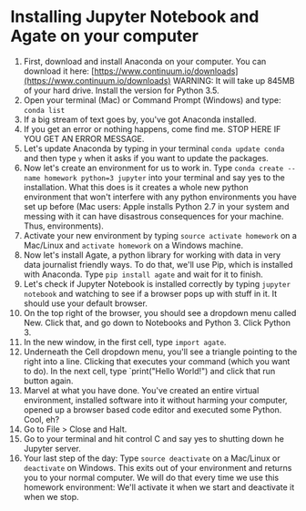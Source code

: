 # Installing Jupyter Notebook and Agate on your computer


1. First, download and install Anaconda on your computer. You can download it here: [https://www.continuum.io/downloads](https://www.continuum.io/downloads) WARNING: It will take up 845MB of your hard drive. Install the version for Python 3.5. 
2. Open your terminal (Mac) or Command Prompt (Windows) and type: `conda list`
3. If a big stream of text goes by, you've got Anaconda installed.
4. If you get an error or nothing happens, come find me. STOP HERE IF YOU GET AN ERROR MESSAGE.
5. Let's update Anaconda by typing in your terminal `conda update conda` and then type `y` when it asks if you want to update the packages. 
6. Now let's create an environment for us to work in. Type `conda create --name homework python=3 jupyter` into your terminal and say yes to the installation. What this does is it creates a whole new python environment that won't interfere with any python environments you have set up before (Mac users: Apple installs Python 2.7 in your system and messing with it can have disastrous consequences for your machine. Thus, environments).
7. Activate your new environment by typing `source activate homework` on a Mac/Linux and `activate homework` on a Windows machine. 
8. Now let's install Agate, a python library for working with data in very data journalist friendly ways. To do that, we'll use Pip, which is installed with Anaconda. Type `pip install agate` and wait for it to finish. 
9. Let's check if Jupyter Notebook is installed correctly by typing `jupyter notebook` and watching to see if a browser pops up with stuff in it. It should use your default browser. 
10. On the top right of the browser, you should see a dropdown menu called New. Click that, and go down to Notebooks and Python 3. Click Python 3. 
11. In the new window, in the first cell, type `import agate`.
12. Underneath the Cell dropdown menu, you'll see a triangle pointing to the right into a line. Clicking that executes your command (which you want to do). In the next cell, type `print("Hello World!") and click that run button again.
13. Marvel at what you have done. You've created an entire virtual environment, installed software into it without harming your computer, opened up a browser based code editor and executed some Python. Cool, eh?
14. Go to File > Close and Halt. 
15. Go to your terminal and hit control C and say yes to shutting down he Jupyter server.
16. Your last step of the day: Type `source deactivate` on a Mac/Linux or `deactivate` on Windows. This exits out of your environment and returns you to your normal computer. We will do that every time we use this homework environment: We'll activate it when we start and deactivate it when we stop.
